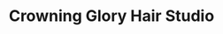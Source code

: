 ---
title: "Crowning Glory Hair Studio"
url: /burbank/crowning-glory-hair-studio/
shop: hairdresser
---